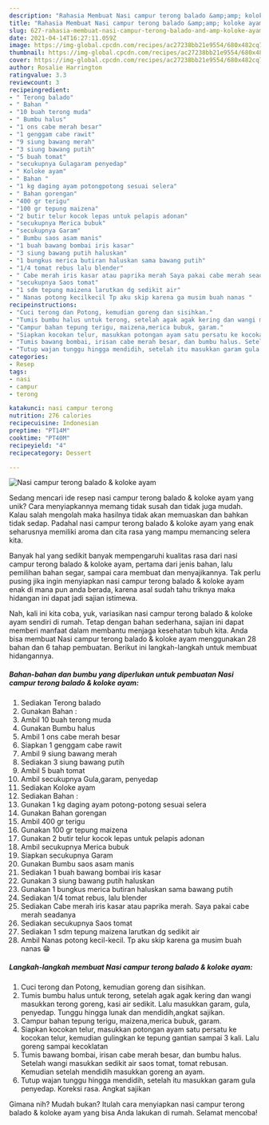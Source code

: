 ```yaml
---
description: "Rahasia Membuat Nasi campur terong balado &amp;amp; koloke ayam Anti Gagal"
title: "Rahasia Membuat Nasi campur terong balado &amp;amp; koloke ayam Anti Gagal"
slug: 627-rahasia-membuat-nasi-campur-terong-balado-and-amp-koloke-ayam-anti-gagal
date: 2021-04-14T16:27:11.059Z
image: https://img-global.cpcdn.com/recipes/ac27238bb21e9554/680x482cq70/nasi-campur-terong-balado-koloke-ayam-foto-resep-utama.jpg
thumbnail: https://img-global.cpcdn.com/recipes/ac27238bb21e9554/680x482cq70/nasi-campur-terong-balado-koloke-ayam-foto-resep-utama.jpg
cover: https://img-global.cpcdn.com/recipes/ac27238bb21e9554/680x482cq70/nasi-campur-terong-balado-koloke-ayam-foto-resep-utama.jpg
author: Rosalie Harrington
ratingvalue: 3.3
reviewcount: 3
recipeingredient:
- " Terong balado"
- " Bahan "
- "10 buah terong muda"
- " Bumbu halus"
- "1 ons cabe merah besar"
- "1 genggam cabe rawit"
- "9 siung bawang merah"
- "3 siung bawang putih"
- "5 buah tomat"
- "secukupnya Gulagaram penyedap"
- " Koloke ayam"
- " Bahan "
- "1 kg daging ayam potongpotong sesuai selera"
- " Bahan gorengan"
- "400 gr terigu"
- "100 gr tepung maizena"
- "2 butir telur kocok lepas untuk pelapis adonan"
- "secukupnya Merica bubuk"
- "secukupnya Garam"
- " Bumbu saos asam manis"
- "1 buah bawang bombai iris kasar"
- "3 siung bawang putih haluskan"
- "1 bungkus merica butiran haluskan sama bawang putih"
- "1/4 tomat rebus lalu blender"
- " Cabe merah iris kasar atau paprika merah Saya pakai cabe merah seadanya"
- "secukupnya Saos tomat"
- "1 sdm tepung maizena larutkan dg sedikit air"
- " Nanas potong kecilkecil Tp aku skip karena ga musim buah nanas "
recipeinstructions:
- "Cuci terong dan Potong, kemudian goreng dan sisihkan."
- "Tumis bumbu halus untuk terong, setelah agak agak kering dan wangi masukkan terong goreng, kasi air sedikit. Lalu masukkan garam, gula, penyedap. Tunggu hingga lunak dan mendidih,angkat sajikan."
- "Campur bahan tepung terigu, maizena,merica bubuk, garam."
- "Siapkan kocokan telur, masukkan potongan ayam satu persatu ke kocokan telur, kemudian gulingkan ke tepung gantian sampai 3 kali. Lalu goreng sampai kecoklatan"
- "Tumis bawang bombai, irisan cabe merah besar, dan bumbu halus. Setelah wangi masukkan sedikit air saos tomat, tomat rebusan. Kemudian setelah mendidih masukkan goreng an ayam."
- "Tutup wajan tunggu hingga mendidih, setelah itu masukkan garam gula penyedap. Koreksi rasa. Angkat sajikan"
categories:
- Resep
tags:
- nasi
- campur
- terong

katakunci: nasi campur terong 
nutrition: 276 calories
recipecuisine: Indonesian
preptime: "PT14M"
cooktime: "PT40M"
recipeyield: "4"
recipecategory: Dessert

---
```



![Nasi campur terong balado &amp; koloke ayam](https://img-global.cpcdn.com/recipes/ac27238bb21e9554/680x482cq70/nasi-campur-terong-balado-koloke-ayam-foto-resep-utama.jpg)

Sedang mencari ide resep nasi campur terong balado &amp; koloke ayam yang unik? Cara menyiapkannya memang tidak susah dan tidak juga mudah. Kalau salah mengolah maka hasilnya tidak akan memuaskan dan bahkan tidak sedap. Padahal nasi campur terong balado &amp; koloke ayam yang enak seharusnya memiliki aroma dan cita rasa yang mampu memancing selera kita.

Banyak hal yang sedikit banyak mempengaruhi kualitas rasa dari nasi campur terong balado &amp; koloke ayam, pertama dari jenis bahan, lalu pemilihan bahan segar, sampai cara membuat dan menyajikannya. Tak perlu pusing jika ingin menyiapkan nasi campur terong balado &amp; koloke ayam enak di mana pun anda berada, karena asal sudah tahu triknya maka hidangan ini dapat jadi sajian istimewa.




Nah, kali ini kita coba, yuk, variasikan nasi campur terong balado &amp; koloke ayam sendiri di rumah. Tetap dengan bahan sederhana, sajian ini dapat memberi manfaat dalam membantu menjaga kesehatan tubuh kita. Anda bisa membuat Nasi campur terong balado &amp; koloke ayam menggunakan 28 bahan dan 6 tahap pembuatan. Berikut ini langkah-langkah untuk membuat hidangannya.

<!--inarticleads1-->

##### Bahan-bahan dan bumbu yang diperlukan untuk pembuatan Nasi campur terong balado &amp; koloke ayam:

1. Sediakan  Terong balado
1. Gunakan  Bahan :
1. Ambil 10 buah terong muda
1. Gunakan  Bumbu halus
1. Ambil 1 ons cabe merah besar
1. Siapkan 1 genggam cabe rawit
1. Ambil 9 siung bawang merah
1. Sediakan 3 siung bawang putih
1. Ambil 5 buah tomat
1. Ambil secukupnya Gula,garam, penyedap
1. Sediakan  Koloke ayam
1. Sediakan  Bahan :
1. Gunakan 1 kg daging ayam potong-potong sesuai selera
1. Gunakan  Bahan gorengan
1. Ambil 400 gr terigu
1. Gunakan 100 gr tepung maizena
1. Gunakan 2 butir telur kocok lepas untuk pelapis adonan
1. Ambil secukupnya Merica bubuk
1. Siapkan secukupnya Garam
1. Gunakan  Bumbu saos asam manis
1. Sediakan 1 buah bawang bombai iris kasar
1. Gunakan 3 siung bawang putih haluskan
1. Gunakan 1 bungkus merica butiran haluskan sama bawang putih
1. Sediakan 1/4 tomat rebus, lalu blender
1. Sediakan  Cabe merah iris kasar atau paprika merah. Saya pakai cabe merah seadanya
1. Sediakan secukupnya Saos tomat
1. Sediakan 1 sdm tepung maizena larutkan dg sedikit air
1. Ambil  Nanas potong kecil-kecil. Tp aku skip karena ga musim buah nanas 😁




<!--inarticleads2-->

##### Langkah-langkah membuat Nasi campur terong balado &amp; koloke ayam:

1. Cuci terong dan Potong, kemudian goreng dan sisihkan.
1. Tumis bumbu halus untuk terong, setelah agak agak kering dan wangi masukkan terong goreng, kasi air sedikit. Lalu masukkan garam, gula, penyedap. Tunggu hingga lunak dan mendidih,angkat sajikan.
1. Campur bahan tepung terigu, maizena,merica bubuk, garam.
1. Siapkan kocokan telur, masukkan potongan ayam satu persatu ke kocokan telur, kemudian gulingkan ke tepung gantian sampai 3 kali. Lalu goreng sampai kecoklatan
1. Tumis bawang bombai, irisan cabe merah besar, dan bumbu halus. Setelah wangi masukkan sedikit air saos tomat, tomat rebusan. Kemudian setelah mendidih masukkan goreng an ayam.
1. Tutup wajan tunggu hingga mendidih, setelah itu masukkan garam gula penyedap. Koreksi rasa. Angkat sajikan




Gimana nih? Mudah bukan? Itulah cara menyiapkan nasi campur terong balado &amp; koloke ayam yang bisa Anda lakukan di rumah. Selamat mencoba!
